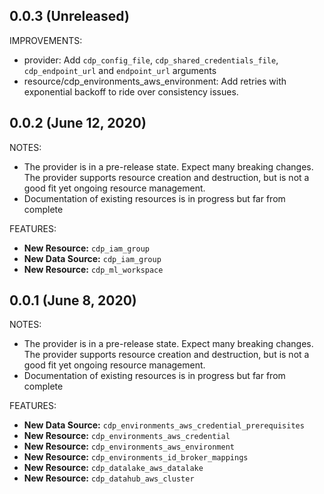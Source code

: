 ## 0.0.3 (Unreleased)

IMPROVEMENTS:
* provider: Add `cdp_config_file`, `cdp_shared_credentials_file`, `cdp_endpoint_url` and `endpoint_url` arguments
* resource/cdp_environments_aws_environment: Add retries with exponential backoff to ride over consistency issues.

## 0.0.2 (June 12, 2020)

NOTES:

* The provider is in a pre-release state. Expect many breaking changes. The provider supports resource creation and destruction, but is not a good fit yet ongoing resource management.
* Documentation of existing resources is in progress but far from complete

FEATURES:

* **New Resource:** `cdp_iam_group`
* **New Data Source:** `cdp_iam_group`
* **New Resource:** `cdp_ml_workspace`

## 0.0.1 (June 8, 2020)

NOTES:

* The provider is in a pre-release state. Expect many breaking changes. The provider supports resource creation and destruction, but is not a good fit yet ongoing resource management.
* Documentation of existing resources is in progress but far from complete

FEATURES:

* **New Data Source:** `cdp_environments_aws_credential_prerequisites`
* **New Resource:** `cdp_environments_aws_credential`
* **New Resource:** `cdp_environments_aws_environment`
* **New Resource:** `cdp_environments_id_broker_mappings`
* **New Resource:** `cdp_datalake_aws_datalake`
* **New Resource:** `cdp_datahub_aws_cluster`
